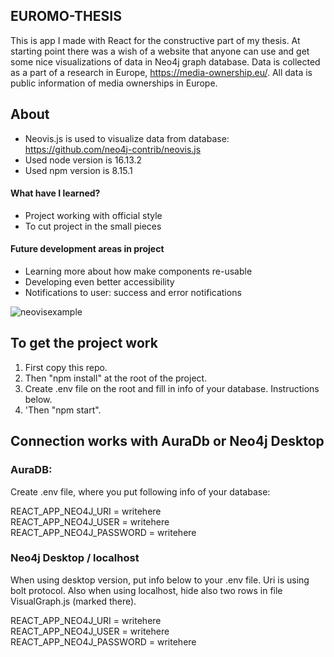 ## EUROMO-THESIS

This is app I made with React for the constructive part of my thesis. At starting point there was a wish of a website that 
anyone can use and get some nice visualizations of data in Neo4j graph database. Data is collected as a part of a research in Europe, https://media-ownership.eu/. 
All data is public information of media ownerships in Europe. 

## About
- Neovis.js is used to visualize data from database: https://github.com/neo4j-contrib/neovis.js
- Used node version is 16.13.2 
- Used npm version is 8.15.1

#### What have I learned?
- Project working with official style
- To cut project in the small pieces

#### Future development areas in project
- Learning more about how make components re-usable
- Developing even better accessibility
- Notifications to user: success and error notifications


![neovisexample](https://user-images.githubusercontent.com/78361679/205669030-4b256d98-bd93-46a1-a416-02d7db4014ce.png)

## To get the project work

1. First copy this repo. 
2. Then "npm install" at the root of the project. 
3. Create .env file on the root and fill in info of your database. Instructions below.
4. 'Then "npm start". 


## Connection works with AuraDb or Neo4j Desktop

### AuraDB:
Create .env file, where you put following info
of your database:

REACT_APP_NEO4J_URI = writehere  
REACT_APP_NEO4J_USER = writehere  
REACT_APP_NEO4J_PASSWORD = writehere  

### Neo4j Desktop / localhost
When using desktop version, put info below 
to your .env file. Uri is using bolt protocol. 
Also when using localhost, hide also two rows in file VisualGraph.js (marked there).

REACT_APP_NEO4J_URI = writehere  
REACT_APP_NEO4J_USER = writehere  
REACT_APP_NEO4J_PASSWORD = writehere  
